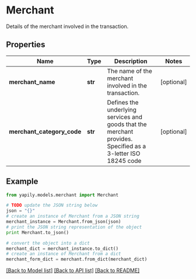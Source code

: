 # Merchant

Details of the merchant involved in the transaction.

## Properties
Name | Type | Description | Notes
------------ | ------------- | ------------- | -------------
**merchant_name** | **str** | The name of the merchant involved in the transaction. | [optional] 
**merchant_category_code** | **str** | Defines the underlying services and goods that the merchant provides. Specified as a 3-letter ISO 18245 code  | [optional] 

## Example

```python
from yapily.models.merchant import Merchant

# TODO update the JSON string below
json = "{}"
# create an instance of Merchant from a JSON string
merchant_instance = Merchant.from_json(json)
# print the JSON string representation of the object
print Merchant.to_json()

# convert the object into a dict
merchant_dict = merchant_instance.to_dict()
# create an instance of Merchant from a dict
merchant_form_dict = merchant.from_dict(merchant_dict)
```
[[Back to Model list]](../README.md#documentation-for-models) [[Back to API list]](../README.md#documentation-for-api-endpoints) [[Back to README]](../README.md)


